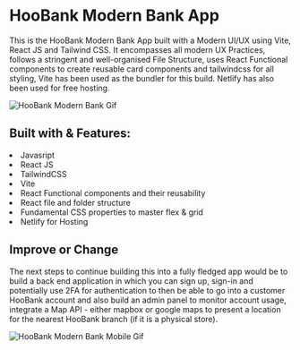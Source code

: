 <h1> HooBank Modern Bank App </h1>
<p> This is the HooBank Modern Bank App built with a Modern UI/UX using Vite, React JS and Tailwind CSS. It encompasses all modern UX Practices, follows a stringent and well-organised File Structure, uses React Functional components to create reusable card components and tailwindcss for all styling, Vite has been used as the bundler for this build. Netlify has also been used for free hosting. </p>

![HooBank Modern Bank Gif](https://github.com/CBelloxxi/bank_modern_app/blob/main/hoobankgiphy.gif)

<h2>Built with & Features:</h2>
<li>Javasript</li>
<li>React JS</li>
<li>TailwindCSS</li>
<li>Vite</li>
<li>React Functional components and their reusability</li>
<li>React file and folder structure</li>
<li>Fundamental CSS properties to master flex & grid</li>
<li>Netlify for Hosting</li>

<h2>Improve or Change</h2>
The next steps to continue building this into a fully fledged app would be to build a back end application in which you can sign up, sign-in and potentially use 2FA for authentication to then be able to go into a customer HooBank account and also build an admin panel to monitor account usage, integrate a Map API - either mapbox or google maps to present a location for the nearest HooBank branch (if it is a physical store). <br/>

![HooBank Modern Bank Mobile Gif](https://github.com/CBelloxxi/bank_modern_app/blob/main/hoobankmobilegiphy.gif)

